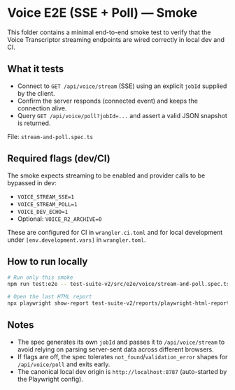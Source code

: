 # Voice E2E (SSE + Poll) — Smoke

This folder contains a minimal end-to-end smoke test to verify that the Voice Transcriptor streaming endpoints are wired correctly in local dev and CI.

## What it tests

- Connect to `GET /api/voice/stream` (SSE) using an explicit `jobId` supplied by the client.
- Confirm the server responds (connected event) and keeps the connection alive.
- Query `GET /api/voice/poll?jobId=...` and assert a valid JSON snapshot is returned.

File: `stream-and-poll.spec.ts`

## Required flags (dev/CI)

The smoke expects streaming to be enabled and provider calls to be bypassed in dev:

- `VOICE_STREAM_SSE=1`
- `VOICE_STREAM_POLL=1`
- `VOICE_DEV_ECHO=1`
- Optional: `VOICE_R2_ARCHIVE=0`

These are configured for CI in `wrangler.ci.toml` and for local development under `[env.development.vars]` in `wrangler.toml`.

## How to run locally

```bash
# Run only this smoke
npm run test:e2e -- test-suite-v2/src/e2e/voice/stream-and-poll.spec.ts

# Open the last HTML report
npx playwright show-report test-suite-v2/reports/playwright-html-report
```

## Notes

- The spec generates its own `jobId` and passes it to `/api/voice/stream` to avoid relying on parsing server-sent data across different browsers.
- If flags are off, the spec tolerates `not_found`/`validation_error` shapes for `/api/voice/poll` and exits early.
- The canonical local dev origin is `http://localhost:8787` (auto-started by the Playwright config).
